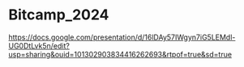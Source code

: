 # Bitcamp_2024
https://docs.google.com/presentation/d/16lDAy57IWgyn7iG5LEMdl-UG0DtLvk5n/edit?usp=sharing&ouid=101302903834416262693&rtpof=true&sd=true
